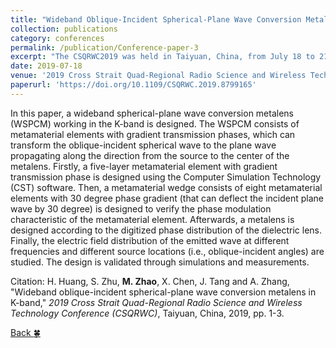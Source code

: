 ```yaml
---
title: "Wideband Oblique-Incident Spherical-Plane Wave Conversion Metalens in K-band"
collection: publications
category: conferences
permalink: /publication/Conference-paper-3
excerpt: "The CSQRWC2019 was held in Taiyuan, China, from July 18 to 21, 2019."
date: 2019-07-18
venue: '2019 Cross Strait Quad-Regional Radio Science and Wireless Technology Conference (CSQRWC)'
paperurl: 'https://doi.org/10.1109/CSQRWC.2019.8799165'
---
```


In this paper, a wideband spherical-plane wave conversion metalens (WSPCM) working in the K-band is designed. The WSPCM consists of metamaterial elements with gradient transmission phases, which can transform the oblique-incident spherical wave to the plane wave propagating along the direction from the source to the center of the metalens. Firstly, a five-layer metamaterial element with gradient transmission phase is designed using the Computer Simulation Technology (CST) software. Then, a metamaterial wedge consists of eight metamaterial elements with 30 degree phase gradient (that can deflect the incident plane wave by 30 degree) is designed to verify the phase modulation characteristic of the metamaterial element. Afterwards, a metalens is designed according to the digitized phase distribution of the dielectric lens. Finally, the electric field distribution of the emitted wave at different frequencies and different source locations (i.e., oblique-incident angles) are studied. The design is validated through simulations and measurements.

Citation: H. Huang, S. Zhu, **M. Zhao**, X. Chen, J. Tang and A. Zhang, &quot;Wideband oblique-incident spherical-plane wave conversion metalens in K-band,&quot; <i>2019 Cross Strait Quad-Regional Radio Science and Wireless Technology Conference (CSQRWC)</i>, Taiyuan, China, 2019, pp. 1-3.

[Back :four_leaf_clover:](../publications/)

